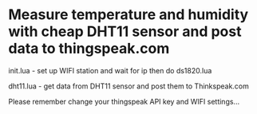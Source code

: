 Measure temperature and humidity with cheap DHT11 sensor and post data to thingspeak.com
==========================================================================

init.lua - set up WIFI station and wait for ip then do ds1820.lua

dht11.lua - get data from DHT11 sensor and post them to Thinkspeak.com



Please remember change your thingspeak API key and WIFI settings...
